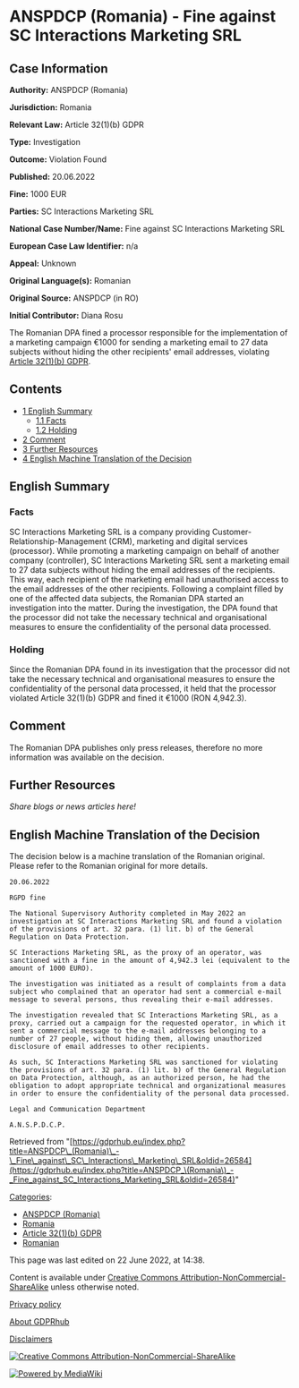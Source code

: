 # ANSPDCP (Romania) - Fine against SC Interactions Marketing SRL

## Case Information

**Authority:** ANSPDCP (Romania)

**Jurisdiction:** Romania

**Relevant Law:** Article 32(1)(b) GDPR

**Type:** Investigation

**Outcome:** Violation Found

**Published:** 20.06.2022

**Fine:** 1000 EUR

**Parties:** SC Interactions Marketing SRL

**National Case Number/Name:** Fine against SC Interactions Marketing SRL

**European Case Law Identifier:** n/a

**Appeal:** Unknown

**Original Language(s):** Romanian

**Original Source:** ANSPDCP (in RO)

**Initial Contributor:** Diana Rosu

The Romanian DPA fined a processor responsible for the implementation of a marketing campaign €1000 for sending a marketing email to 27 data subjects without hiding the other recipients' email addresses, violating [Article 32(1)(b) GDPR](/index.php?title=Article_32_GDPR#1b "Article 32 GDPR").

## Contents

*   [1 English Summary](#English_Summary)
    *   [1.1 Facts](#Facts)
    *   [1.2 Holding](#Holding)
*   [2 Comment](#Comment)
*   [3 Further Resources](#Further_Resources)
*   [4 English Machine Translation of the Decision](#English_Machine_Translation_of_the_Decision)

## English Summary

### Facts

SC Interactions Marketing SRL is a company providing Customer-Relationship-Management (CRM), marketing and digital services (processor). While promoting a marketing campaign on behalf of another company (controller), SC Interactions Marketing SRL sent a marketing email to 27 data subjects without hiding the email addresses of the recipients. This way, each recipient of the marketing email had unauthorised access to the email addresses of the other recipients. Following a complaint filled by one of the affected data subjects, the Romanian DPA started an investigation into the matter. During the investigation, the DPA found that the processor did not take the necessary technical and organisational measures to ensure the confidentiality of the personal data processed.

### Holding

Since the Romanian DPA found in its investigation that the processor did not take the necessary technical and organisational measures to ensure the confidentiality of the personal data processed, it held that the processor violated Article 32(1)(b) GDPR and fined it €1000 (RON 4,942.3).

## Comment

The Romanian DPA publishes only press releases, therefore no more information was available on the decision.

## Further Resources

_Share blogs or news articles here!_

## English Machine Translation of the Decision

The decision below is a machine translation of the Romanian original. Please refer to the Romanian original for more details.

```
20.06.2022

RGPD fine

The National Supervisory Authority completed in May 2022 an investigation at SC Interactions Marketing SRL and found a violation of the provisions of art. 32 para. (1) lit. b) of the General Regulation on Data Protection.

SC Interactions Marketing SRL, as the proxy of an operator, was sanctioned with a fine in the amount of 4,942.3 lei (equivalent to the amount of 1000 EURO).

The investigation was initiated as a result of complaints from a data subject who complained that an operator had sent a commercial e-mail message to several persons, thus revealing their e-mail addresses.

The investigation revealed that SC Interactions Marketing SRL, as a proxy, carried out a campaign for the requested operator, in which it sent a commercial message to the e-mail addresses belonging to a number of 27 people, without hiding them, allowing unauthorized disclosure of email addresses to other recipients.

As such, SC Interactions Marketing SRL was sanctioned for violating the provisions of art. 32 para. (1) lit. b) of the General Regulation on Data Protection, although, as an authorized person, he had the obligation to adopt appropriate technical and organizational measures in order to ensure the confidentiality of the personal data processed.

Legal and Communication Department

A.N.S.P.D.C.P.

```

Retrieved from "[https://gdprhub.eu/index.php?title=ANSPDCP\_(Romania)\_-\_Fine\_against\_SC\_Interactions\_Marketing\_SRL&oldid=26584](https://gdprhub.eu/index.php?title=ANSPDCP_\(Romania\)_-_Fine_against_SC_Interactions_Marketing_SRL&oldid=26584)"

[Categories](/index.php?title=Special:Categories "Special:Categories"):

*   [ANSPDCP (Romania)](/index.php?title=Category:ANSPDCP_\(Romania\) "Category:ANSPDCP (Romania)")
*   [Romania](/index.php?title=Category:Romania "Category:Romania")
*   [Article 32(1)(b) GDPR](/index.php?title=Category:Article_32\(1\)\(b\)_GDPR "Category:Article 32(1)(b) GDPR")
*   [Romanian](/index.php?title=Category:Romanian "Category:Romanian")

This page was last edited on 22 June 2022, at 14:38.

Content is available under [Creative Commons Attribution-NonCommercial-ShareAlike](https://creativecommons.org/licenses/by-nc-sa/4.0/) unless otherwise noted.

[Privacy policy](/index.php?title=GDPRhub:Privacy_policy)

[About GDPRhub](/index.php?title=GDPRhub:About)

[Disclaimers](/index.php?title=GDPRhub:General_disclaimer)

[![Creative Commons Attribution-NonCommercial-ShareAlike](/resources/assets/licenses/cc-by-nc-sa.png)](https://creativecommons.org/licenses/by-nc-sa/4.0/)

[![Powered by MediaWiki](/resources/assets/poweredby_mediawiki_88x31.png)](https://www.mediawiki.org/)